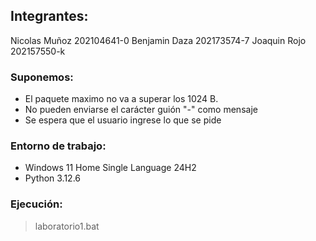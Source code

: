 ## Integrantes:

Nicolas Muñoz 202104641-0
Benjamin Daza 202173574-7
Joaquin Rojo 202157550-k


### Suponemos: 
* El paquete maximo no va a superar los 1024 B.
* No pueden enviarse el carácter guión  "-" como mensaje
* Se espera que el usuario ingrese lo que se pide

### Entorno de trabajo: 
* Windows 11 Home Single Language 24H2
* Python 3.12.6

### Ejecución:
> laboratorio1.bat
